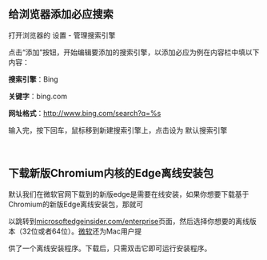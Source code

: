 ## 给浏览器添加必应搜索

打开浏览器的 设置 - 管理搜索引擎

点击“添加”按钮，开始编辑要添加的搜索引擎，以添加必应为例在内容栏中填以下内容：

**搜索引擎**：Bing

**关键字**：bing.com

**网址格式**：http://www.bing.com/search?q=%s

输入完，按下回车，鼠标移到新建搜索引擎上，点击设为 默认搜索引擎

​      

## 下载新版Chromium内核的Edge离线安装包

默认我们在微软官网下载到的新版edge是需要在线安装，如果你想要下载基于Chromium的新版Edge离线安装包，那就可

以跳转到[microsoftedgeinsider.com/enterprise](http://microsoftedgeinsider.com/enterprise)页面，然后选择你想要的离线版本（32位或者64位）。[微软](https://microsoft.pvxt.net/zaPvW)还为Mac用户提

供了一个离线安装程序。下载后，只需双击它即可运行安装程序。